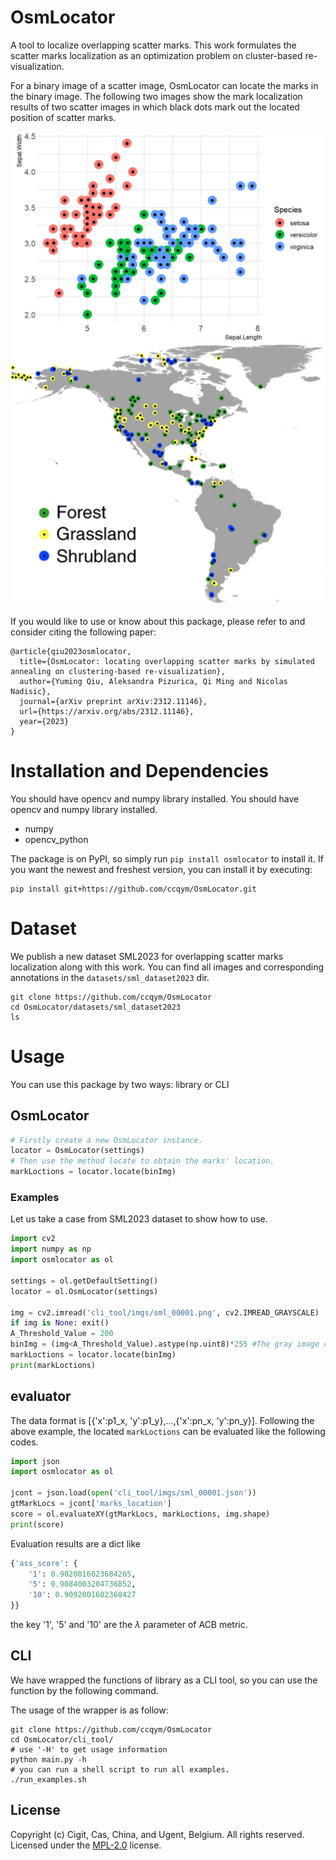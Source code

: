 # OsmLocator
A tool to localize overlapping scatter marks. This work formulates the scatter marks localization as an optimization problem on cluster-based re-visualization.

For a binary image of a scatter image, OsmLocator can locate the marks in the binary image. The following two images show the mark localization results of two scatter images in which black dots mark out the located position of scatter marks.

![Localization result of a scatter plot.](/images/scatter_plot.png "Localization result of a scatter plot.")
![Localization result of a scatter map.](/images/scatter_map.png "Localization result of a scatter map.")

If you would like to use or know about this package, please refer to and consider citing the following paper: 
```
@article{qiu2023osmlocator,
  title={OsmLocator: locating overlapping scatter marks by simulated annealing on clustering-based re-visualization},
  author={Yuming Qiu, Aleksandra Pizurica, Qi Ming and Nicolas Nadisic},
  journal={arXiv preprint arXiv:2312.11146},
  url={https://arxiv.org/abs/2312.11146},
  year={2023}
}
```

# Installation and Dependencies
You should have opencv and numpy library installed.
You should have opencv and numpy library installed.
* numpy
* opencv_python

The package is on PyPI, so simply run `pip install osmlocator` to install it.
If you want the newest and freshest version, you can install it by executing:
```
pip install git+https://github.com/ccqym/OsmLocator.git
```

# Dataset
We publish a new dataset SML2023 for overlapping scatter marks localization along with this work. You can find all images and corresponding annotations in the `datasets/sml_dataset2023` dir.
```shell
git clone https://github.com/ccqym/OsmLocator
cd OsmLocator/datasets/sml_dataset2023
ls
```

# Usage
You can use this package by two ways: library or CLI

## OsmLocator 
```python
# Firstly create a new OsmLocator instance.
locator = OsmLocator(settings)
# Then use the method locate to obtain the marks' location.
markLoctions = locator.locate(binImg)
```

### Examples
Let us take a case from SML2023 dataset to show how to use.
```python
import cv2
import numpy as np
import osmlocator as ol

settings = ol.getDefaultSetting()
locator = ol.OsmLocator(settings)

img = cv2.imread('cli_tool/imgs/sml_00001.png', cv2.IMREAD_GRAYSCALE)
if img is None: exit()
A_Threshold_Value = 200
binImg = (img<A_Threshold_Value).astype(np.uint8)*255 #The gray image can be converted into a binary image by OTSU algorithm. 
markLoctions = locator.locate(binImg)
print(markLoctions)
```

## evaluator
The data format is [{'x':p1_x, 'y':p1_y},...,{'x':pn_x, 'y':pn_y}]. Following the above example, the located `markLoctions` can be evaluated like the following codes.
```python
import json
import osmlocator as ol

jcont = json.load(open('cli_tool/imgs/sml_00001.json'))
gtMarkLocs = jcont['marks_location']
score = ol.evaluateXY(gtMarkLocs, markLoctions, img.shape)
print(score)
```
Evaluation results are a dict like
```python
{'ass_score': {
    '1': 0.9020016023684265, 
    '5': 0.9084003204736852, 
    '10': 0.9092001602368427
}}
```
the key '1', '5' and '10' are the $\lambda$ parameter of ACB metric.

## CLI
We have wrapped the functions of library as a CLI tool, so you can use the function by the following command.

The usage of the wrapper is as follow:
```shell
git clone https://github.com/ccqym/OsmLocator
cd OsmLocator/cli_tool/
# use '-H' to get usage information
python main.py -h
# you can run a shell script to run all examples.
./run_examples.sh
```

## License
Copyright (c) Cigit, Cas, China, and Ugent, Belgium. All rights reserved.
Licensed under the [MPL-2.0](LICENSE.txt) license.
